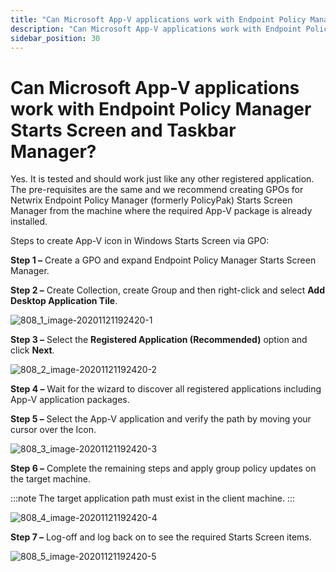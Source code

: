```yaml
---
title: "Can Microsoft App-V applications work with Endpoint Policy Manager Starts Screen and Taskbar Manager?"
description: "Can Microsoft App-V applications work with Endpoint Policy Manager Starts Screen and Taskbar Manager?"
sidebar_position: 30
---
```


# Can Microsoft App-V applications work with Endpoint Policy Manager Starts Screen and Taskbar Manager?

Yes. It is tested and should work just like any other registered application. The pre-requisites are
the same and we recommend creating GPOs for Netwrix Endpoint Policy Manager (formerly PolicyPak)
Starts Screen Manager from the machine where the required App-V package is already installed.

Steps to create App-V icon in Windows Starts Screen via GPO:

**Step 1 –** Create a GPO and expand Endpoint Policy Manager Starts Screen Manager.

**Step 2 –** Create Collection, create Group and then right-click and select **Add Desktop
Application Tile**.

![808_1_image-20201121192420-1](/images/endpointpolicymanager/integration/808_1_image-20201121192420-1.webp)

**Step 3 –** Select the **Registered Application (Recommended)** option and click **Next**.

![808_2_image-20201121192420-2](/images/endpointpolicymanager/integration/808_2_image-20201121192420-2.webp)

**Step 4 –** Wait for the wizard to discover all registered applications including App-V application
packages.

**Step 5 –** Select the App-V application and verify the path by moving your cursor over the Icon.

![808_3_image-20201121192420-3](/images/endpointpolicymanager/integration/808_3_image-20201121192420-3.webp)

**Step 6 –** Complete the remaining steps and apply group policy updates on the target machine.

:::note
The target application path must exist in the client machine.
:::


![808_4_image-20201121192420-4](/images/endpointpolicymanager/integration/808_4_image-20201121192420-4.webp)

**Step 7 –** Log-off and log back on to see the required Starts Screen items.

![808_5_image-20201121192420-5](/images/endpointpolicymanager/integration/808_5_image-20201121192420-5.webp)
